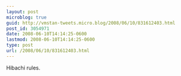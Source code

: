 ```yaml
---
layout: post
microblog: true
guid: http://vmstan-tweets.micro.blog/2008/06/10/831612403.html
post_id: 3054971
date: 2008-06-10T14:14:25-0600
lastmod: 2008-06-10T14:14:25-0600
type: post
url: /2008/06/10/831612403.html
---
```

Hibachi rules.
